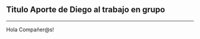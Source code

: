 ## Titulo Aporte de Diego al trabajo en grupo
---------------------------------------------
Hola Compañer@s!

